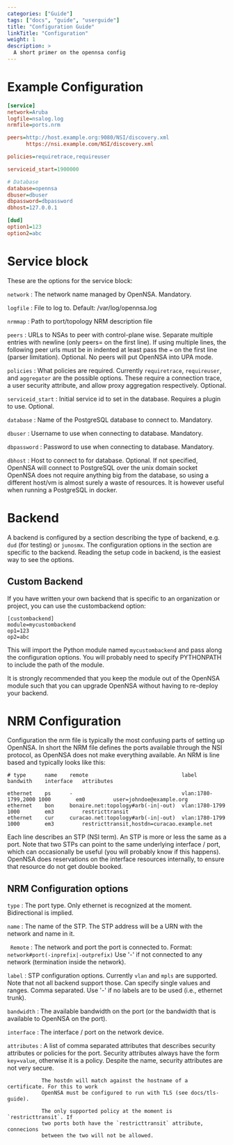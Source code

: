 ```yaml
---
categories: ["Guide"]
tags: ["docs", "guide", "userguide"] 
title: "Configuration Guide"
linkTitle: "Configuration"
weight: 1
description: >
  A short primer on the opennsa config
---
```


# Example Configuration

```ini
[service]
network=Aruba
logfile=nsalog.log
nrmfile=ports.nrm

peers=http://host.example.org:9080/NSI/discovery.xml
      https://nsi.example.com/NSI/discovery.xml

policies=requiretrace,requireuser

serviceid_start=1900000

# Database
database=opennsa
dbuser=dbuser
dbpassword=dbpassword
dbhost=127.0.0.1

[dud]
option1=123
option2=abc
```

# Service block

These are the options for the service block:

`network`  : The network name managed by OpenNSA. Mandatory.

`logfile`  : File to log to. Default: /var/log/opennsa.log

`nrmmap`   : Path to port/topology NRM description file

`peers`    : URLs to NSAs to peer with control-plane wise.
             Separate multiple entries with newline (only peers= on the first
             line). If using multiple lines, the following peer urls must be in
             indented at least pass the `=` on the first line (parser limitation).
             Optional. No peers will put OpenNSA into UPA mode.

`policies` : What policies are required. Currently `requiretrace`, `requireuser`,
             and `aggregator` are the possible options. These require a connection
             trace, a user security attribute, and allow proxy aggregation
             respectively. Optional.

`serviceid_start` : Initial service id to set in the database. Requires a plugin
                    to use. Optional.

`database` : Name of the PostgreSQL database to connect to. Mandatory.

`dbuser`   : Username to use when connecting to database. Mandatory.

`dbpassword` : Password to use when connecting to database. Mandatory.

`dbhost`   : Host to connect to for database. Optional. If not specified,
             OpenNSA will connect to PostgreSQL over the unix domain socket
             OpenNSA does not require anything big from the database, so using a
             different host/vm is almost surely a waste of resources. It is
             however useful when running a PostgreSQL in docker.


# Backend

A backend is configured by a section describing the type of backend, e.g. `dud`
(for testing) or `junosmx`. The configuration options in the section are
specific to the backend. Reading the setup code in backend, is the easiest way
to see the options.


## Custom Backend

If you have written your own backend that is specific to an organization or
project, you can use the custombackend option:

```
[custombackend]
module=mycustombackend
op1=123
op2=abc
```

This will import the Python module named `mycustombackend` and pass along the
configuration options. You will probably need to specify PYTHONPATH to include
the path of the module.

It is strongly recommended that you keep the module out of the OpenNSA module
such that you can upgrade OpenNSA without having to re-deploy your backend.


# NRM Configuration

Configuration the nrm file is typically the most confusing parts of setting up
OpenNSA. In short the NRM file defines the ports available through the NSI
protocol, as OpenNSA does not make everything available. An NRM is line based
and typically looks like this:

```
# type      name    remote                              label               bandwith    interface   attributes

ethernet    ps      -                                   vlan:1780-1799,2000 1000        em0         user=johndoe@example.org
ethernet    bon     bonaire.net:topology#arb(-in|-out)  vlan:1780-1799      1000        em3         restricttransit
ethernet    cur     curacao.net:topology#arb(-in|-out)  vlan:1780-1799      1000        em3         restricttransit,hostdn=curacao.example.net

```

Each line describes an STP (NSI term). An STP is more or less the same as a
port. Note that two STPs can point to the same underlying interface / port,
which can occasionally be useful (you will probably know if this happens).
OpenNSA does reservations on the interface resources internally, to ensure that
resource do not get double booked.

## NRM Configuration options

`type`  : The port type. Only ethernet is recognized at the moment.
          Bidirectional is implied.

`name`  : The name of the STP. The STP address will be a URN with the network and name in it.

` Remote`   : The network and port the port is connected to. Format:
              `network#port(-inprefix|-outprefix)`
              Use '-' if not connected to any network (termination inside the network).

`label` : STP configuration options. Currently `vlan` and `mpls` are supported.
          Note that not all backend support those. Can specify single values and ranges. Comma separated.
          Use '-' if no labels are to be used (i.e., ethernet trunk).

`bandwidth` : The available bandwidth on the port (or the bandwidth that is
              available to OpenNSA on the port).

`interface` : The interface / port on the network device.

`attributes` : A list of comma separated attributes that describes security
               attributes or policies for the port. Security attributes always have the form
              `key=value`, otherwise it is a policy. Despite the name, security attributes
               are not very secure.

               The hostdn will match against the hostname of a certificate. For this to work
               OpenNSA must be configured to run with TLS (see docs/tls-guide).

               The only supported policy at the moment is `restricttransit`. If
               two ports both have the `restricttransit` attribute, connecions
               between the two will not be allowed.

